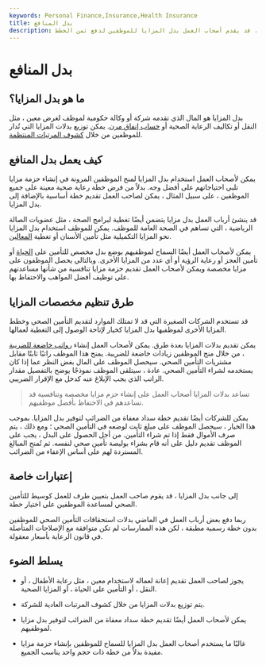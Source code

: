```yaml
---
keywords: Personal Finance,Insurance,Health Insurance
title: بدل المنافع
description: بدلاً من التأمين الصحي الجماعي ، قد يقدم أصحاب العمل بدل المزايا للموظفين لدفع ثمن الخطط.
---
```


# بدل المنافع
## ما هو بدل المزايا؟

بدل المزايا هو المال الذي تقدمه شركة أو وكالة حكومية لموظف لغرض معين ، مثل النقل أو تكاليف الرعاية الصحية أو [حساب إنفاق مرن](/flexiblespendingaccount). يمكن توزيع بدلات المزايا التي تُدار للموظفين من خلال [كشوف المرتبات المنتظمة](/payroll).

## كيف يعمل بدل المنافع

يمكن لأصحاب العمل استخدام بدل المزايا لمنح الموظفين المرونة في إنشاء حزمة مزايا تلبي احتياجاتهم على أفضل وجه. بدلاً من فرض خطة رعاية صحية معينة على جميع الموظفين ، على سبيل المثال ، يمكن لصاحب العمل تقديم خطة أساسية بالإضافة إلى بدل المزايا.

قد ينشئ أرباب العمل بدل مزايا يتضمن أيضًا تغطية لبرامج الصحة ، مثل عضويات الصالة الرياضية ، التي تساهم في الصحة العامة للموظف. يمكن للموظف استخدام بدل المزايا نحو المزايا التكميلية مثل تأمين الأسنان أو تغطية [المعالين](/dependent).

يمكن لأصحاب العمل أيضًا السماح لموظفيهم بوضع بدل مخصص للتأمين على [الحياة](/lifeinsurance) أو تأمين العجز أو رعاية الرؤية أو أي عدد من المزايا الأخرى. وبالتالي يحصل الموظفون على مزايا مخصصة ويمكن لأصحاب العمل تقديم حزمة مزايا تنافسية من شأنها مساعدتهم على توظيف أفضل المواهب والاحتفاظ بها.

## طرق تنظيم مخصصات المزايا

قد تستخدم الشركات الصغيرة التي قد لا تمتلك الموارد لتقديم التأمين الصحي وخطط المزايا الأخرى لموظفيها بدل المزايا كخيار لإتاحة الوصول إلى التغطية لعمالها.

يمكن تقديم بدلات المزايا بعدة طرق. يمكن لأصحاب العمل إنشاء [رواتب خاضعة للضريبة](/stipend) ، من خلال منح الموظفين زيادات خاضعة للضريبة. يمنح هذا الموظف راتبًا ثابتًا مقابل مشتريات التأمين الصحي. سيحصل الموظف على المال بغض النظر عما إذا كان يستخدمه لشراء التأمين الصحي. عادة ، سيتلقى الموظف نموذجًا يوضح بالتفصيل مقدار الراتب الذي يجب الإبلاغ عنه كدخل مع الإقرار الضريبي.

> تساعد بدلات المزايا أصحاب العمل على إنشاء حزم مزايا مخصصة وتنافسية قد تساعدهم في الاحتفاظ بأفضل موظفيهم.

>

يمكن للشركات أيضًا تقديم خطة سداد معفاة من الضرائب لتوفير بدل المزايا. بموجب هذا الخيار ، سيحصل الموظف على مبلغ ثابت لوضعه في التأمين الصحي ؛ ومع ذلك ، يتم صرف الأموال فقط إذا تم شراء التأمين. من أجل الحصول على البدل ، يجب على الموظف تقديم دليل على أنه قام بشراء بوليصة تأمين صحي لنفسه. ثم تُمنح المبالغ المستردة لهم على أساس الإعفاء من الضرائب.

## إعتبارات خاصة

إلى جانب بدل المزايا ، قد يقوم صاحب العمل بتعيين طرف للعمل كوسيط للتأمين الصحي لمساعدة الموظفين على اختيار خطة.

ربما دفع بعض أرباب العمل في الماضي بدلات استحقاقات التأمين الصحي للموظفين بدون خطة رسمية مطبقة ، لكن هذه الممارسات لم تكن متوافقة مع الإصلاحات المتأصلة في قانون الرعاية بأسعار معقولة.

## يسلط الضوء

- يجوز لصاحب العمل تقديم إعانة لعماله لاستخدام معين ، مثل رعاية الأطفال ، أو النقل ، أو التأمين على الحياة ، أو المزايا الصحية.

- يتم توزيع بدلات المزايا من خلال كشوف المرتبات العادية للشركة.

- يمكن لأصحاب العمل أيضًا تقديم خطة سداد معفاة من الضرائب لتوفير بدل مزايا لموظفيهم.

- غالبًا ما يستخدم أصحاب العمل بدل المزايا للسماح للموظفين بإنشاء حزمة مزايا مفيدة بدلاً من خطة ذات حجم واحد يناسب الجميع.

